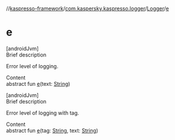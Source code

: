 //[kaspresso-framework](../../index.md)/[com.kaspersky.kaspresso.logger](../index.md)/[Logger](index.md)/[e](e.md)



# e  
[androidJvm]  
Brief description  


Error level of logging.

  
Content  
abstract fun [e](e.md)(text: [String](https://kotlinlang.org/api/latest/jvm/stdlib/kotlin/-string/index.html))  


[androidJvm]  
Brief description  


Error level of logging with tag.

  
Content  
abstract fun [e](e.md)(tag: [String](https://kotlinlang.org/api/latest/jvm/stdlib/kotlin/-string/index.html), text: [String](https://kotlinlang.org/api/latest/jvm/stdlib/kotlin/-string/index.html))  



